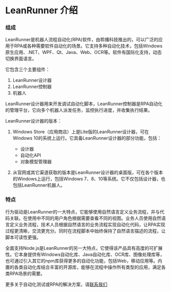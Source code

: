 # LeanRunner 介绍

### 组成

LeanRunner是机器人流程自动化(RPA)软件，由聆播科技推出的，可以广泛的应用于RPA或各种需要软件自动化的场景。它支持多种自动化技术，包括Windows原生应用、.NET、WPF、Qt、Java、Web、OCR等。软件有国际化支持，动态切换界面语言。

它包含三个主要组件：

1. LeanRunner设计器
2. LeanRunner控制器
3. 机器人

LeanRunner设计器用来开发调试自动化脚本，LeanRunner控制器是RPA自动化的管理平台，它向多个机器人派发任务，监控执行进度，并收集执行结果。

LeanRunner设计器的版本：
1. Windows Store（应用商店）上是Lite版的LeanRunner设计器，可在Windows 10的系统上运行。它具备LeanRunner设计器的部分功能，包括：

    * 设计器
    * 自动化API
    * 对象模型管理器

2. 从官网或其它渠道获取的版本是LeanRunner设计器的桌面版，可在各个版本的Windows上运行，包括Windows 7、8、10等系统。它不仅包括设计器，也包括LeanRunner机器人。

### 特点

行为驱动是LeanRunner的一大特点，它能够使用自然语言定义业务流程，并与代码关联。在使用中不同的用户角色根据需要查看不同的视图。业务人员使用自然语言定义业务流程，技术人员根据自然语言的业务流程实现自动化代码，让RPA实现过程更清晰，交流更充分。同时在流程脚本中始终保持了自然语言描述的流程，让脚本可读性更强。

全面支持Node.js是LeanRunner的另一大特点，它使得该产品具有高度的可扩展性。它本身提供有Windows自动化库、Java自动化库、OCR库、图像处理库等，也可通过引入其它的npm库获得更多的自动化功能，包括Web，移动应用等。内置的各类自动化库结合丰富的开源库，能够在流程中操作所有类型的应用，满足各类RPA场景的需要。

更多关于自动化测试或RPA的解决方案，请[联系我们](http://www.leanpro.cn/contactus)